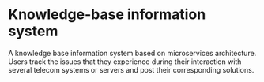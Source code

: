 # Knowledge-base information system  
A knowledge base information system based on microservices
architecture. Users track the issues that they experience
during their interaction with several telecom systems or
servers and post their corresponding solutions.

